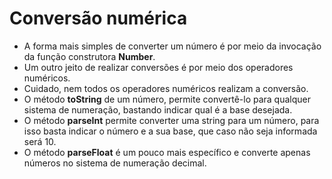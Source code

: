 # Conversão numérica

- A forma mais simples de converter um número é por meio da invocação da função construtora **Number**.
- Um outro jeito de realizar conversões é por meio dos operadores numéricos.
- Cuidado, nem todos os operadores numéricos realizam a conversão.
- O método **toString** de um número, permite convertê-lo para qualquer sistema de numeração, bastando indicar qual é a base desejada.
- O método **parseInt** permite converter uma string para um número, para isso basta indicar o número e a sua base, que caso não seja informada será 10.
- O método **parseFloat** é um pouco mais específico e converte apenas números no sistema de numeração decimal.